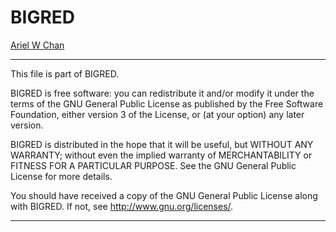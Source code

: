# BIGRED

[Ariel W Chan](https://plbrgen.cals.cornell.edu/people/ariel-chan)

---

This file is part of BIGRED.

BIGRED is free software: you can redistribute it and/or modify
it under the terms of the GNU General Public License as published by
the Free Software Foundation, either version 3 of the License, or
(at your option) any later version.

BIGRED is distributed in the hope that it will be useful,
but WITHOUT ANY WARRANTY; without even the implied warranty of
MERCHANTABILITY or FITNESS FOR A PARTICULAR PURPOSE.  See the
GNU General Public License for more details.

You should have received a copy of the GNU General Public License
along with BIGRED.  If not, see <http://www.gnu.org/licenses/>.

---
